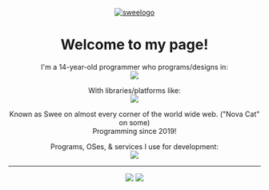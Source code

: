 <div align="center">

[![sweelogo](https://swee.codes/assets/sweebanner.svg)](https://www.swee.codes)

# Welcome to my page!  

I'm a 14-year-old programmer who programs/designs in:  
<img src="https://skillicons.dev/icons?i=py,cs,html,css,js,ts,rust,php,ruby,md,lua,kotlin,pwsh,bash,sqlite,svg&amp;perline=8" />  

With libraries/platforms like:  
<img src="https://skillicons.dev/icons?i=flask,gtk,qt,raspberrypi,discord,robloxstudio,rocket" />  

Known as Swee on almost every corner of the world wide web. ("Nova Cat" on some)  
Programming since 2019!  


Programs, OSes, & services I use for development:  
<img src="https://skillicons.dev/icons?i=linux,neovim,visualstudio,androidstudio,cloudflare,github" />  

---

[![](https://cdn.swee.codes/badges/sweecodes.svg)](https://swee.codes)
[![](https://cdn.swee.codes/badges/sweezero.svg)](https://zero.swee.codes)

</div>